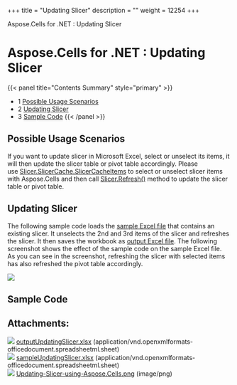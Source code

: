 +++
title = "Updating Slicer" 
description = "" 
weight = 12254 
+++

Aspose.Cells for .NET : Updating Slicer  

# Aspose.Cells for .NET : Updating Slicer


{{< panel title="Contents Summary" style="primary" >}}
*   1 [Possible Usage Scenarios](#UpdatingSlicer-PossibleUsageScenarios)
*   2 [Updating Slicer](#UpdatingSlicer-UpdatingSlicer)
*   3 [Sample Code](#UpdatingSlicer-SampleCode)
{{< /panel >}}
 

## Possible Usage Scenarios

If you want to update slicer in Microsoft Excel, select or unselect its items, it will then update the slicer table or pivot table accordingly. Please use [Slicer.SlicerCache.SlicerCacheItems](https://apireference.aspose.com/net/cells/aspose.cells.slicers/slicercache/properties/slicercacheitems) to select or unselect slicer items with Aspose.Cells and then call [Slicer.Refresh()](https://apireference.aspose.com/net/cells/aspose.cells.slicers/slicer/methods/refresh) method to update the slicer table or pivot table. 

## Updating Slicer

The following sample code loads the [sample Excel file](https://docs2.aspose.com/cells/net/attachments/66948333/67338475.xlsx) that contains an existing slicer. It unselects the 2nd and 3rd items of the slicer and refreshes the slicer. It then saves the workbook as [output Excel file](https://docs2.aspose.com/cells/net/attachments/66948333/67338476.xlsx). The following screenshot shows the effect of the sample code on the sample Excel file. As you can see in the screenshot, refreshing the slicer with selected items has also refreshed the pivot table accordingly.

![](https://docs2.aspose.com/cells/net/attachments/66948333/67338492.png)

## Sample Code

## Attachments:

![](https://docs2.aspose.com/cells/net/images/icons/bullet_blue.gif) [outputUpdatingSlicer.xlsx](https://docs2.aspose.com/cells/net/attachments/66948333/67338476.xlsx) (application/vnd.openxmlformats-officedocument.spreadsheetml.sheet)  
![](https://docs2.aspose.com/cells/net/images/icons/bullet_blue.gif) [sampleUpdatingSlicer.xlsx](https://docs2.aspose.com/cells/net/attachments/66948333/67338475.xlsx) (application/vnd.openxmlformats-officedocument.spreadsheetml.sheet)  
![](https://docs2.aspose.com/cells/net/images/icons/bullet_blue.gif) [Updating-Slicer-using-Aspose.Cells.png](https://docs2.aspose.com/cells/net/attachments/66948333/67338492.png) (image/png)  

